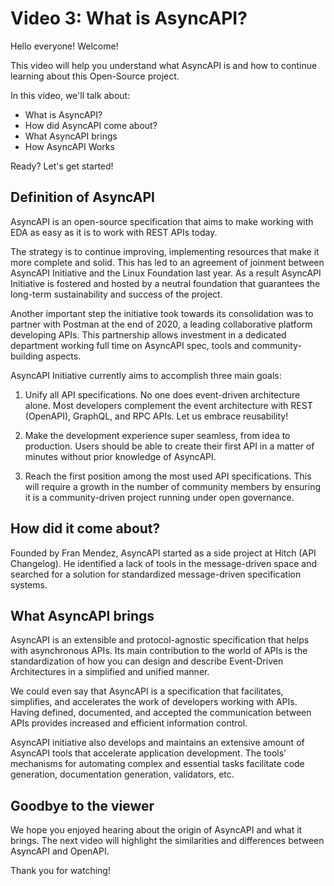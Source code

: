 # Video 3: What is AsyncAPI? 
 
Hello everyone! Welcome!
		
This video will help you understand what AsyncAPI is and how to continue learning about this Open-Source project. 

In this video, we'll talk about:
 - What is AsyncAPI?
 - How did AsyncAPI come about?
 - What AsyncAPI brings 
 - How AsyncAPI Works
 
 Ready? Let's get started!

## Definition of AsyncAPI

AsyncAPI is an open-source specification that aims to make working with EDA as easy as it is to work with REST APIs today.

The strategy is to continue improving, implementing resources that make it more complete and solid. This has led to an agreement of joinment between AsyncAPI Initiative and the Linux Foundation last year. As a result AsyncAPI Initiative is fostered and hosted by a neutral foundation that guarantees the long-term sustainability and success of the project. 

Another important step the initiative took towards its consolidation was to partner with Postman at the end of 2020, a leading collaborative platform developing APIs. This partnership allows investment in a dedicated department working full time on AsyncAPI spec, tools and community-building aspects.

AsyncAPI Initiative currently aims to accomplish three main goals:

1. Unify all API specifications. No one does event-driven architecture alone. Most developers complement the event architecture with REST (OpenAPI), GraphQL, and RPC APIs. Let us embrace reusability!

2. Make the development experience super seamless, from idea to production. Users should be able to create their first API in a matter of minutes without prior knowledge of AsyncAPI.

3. Reach the first position among the most used API specifications. This will require a growth in the number of community members by ensuring it is a community-driven project running under open governance.

 ## How did it come about?
Founded by Fran Mendez, AsyncAPI started as a side project at Hitch (API Changelog). He identified a lack of tools in the message-driven space and searched for a solution for standardized message-driven specification systems. 

 ## What AsyncAPI brings
AsyncAPI is an extensible and protocol-agnostic specification that helps with asynchronous APIs. Its main contribution to the world of APIs is the standardization of how you can design and describe Event-Driven Architectures in a simplified and unified manner.

We could even say that AsyncAPI is a specification that facilitates, simplifies, and accelerates the work of developers working with APIs. Having defined, documented, and accepted the communication between APIs provides increased and efficient information control.

AsyncAPI initiative also develops and maintains an extensive amount of AsyncAPI tools that accelerate application development. The tools' mechanisms for automating complex and essential tasks facilitate code generation, documentation generation, validators, etc. 

## Goodbye to the viewer
We hope you enjoyed hearing about the origin of AsyncAPI and what it brings. The next video will highlight the similarities and differences between AsyncAPI and OpenAPI.

Thank you for watching!
